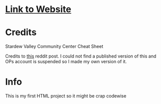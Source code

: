 # [Link to Website](https://mocretion.github.io)

# Credits

Stardew Valley Community Center Cheat Sheet

Credits to [this](https://www.reddit.com/r/StardewValley/comments/qqy2iz/im_designing_an_interactive_clickable_community/) reddit post. I could not find a published version of this and OPs account is suspended so I made my own version of it.

# Info

This is my first HTML project so it might be crap codewise
